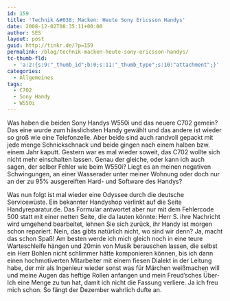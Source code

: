 ```yaml
---
id: 159
title: 'Technik &#038; Macken: Heute Sony Ericsson Handys'
date: 2008-12-02T08:35:11+00:00
author: SES
layout: post
guid: http://tinkr.de/?p=159
permalink: /blog/technik-macken-heute-sony-ericsson-handys/
tc-thumb-fld:
  - 'a:2:{s:9:"_thumb_id";b:0;s:11:"_thumb_type";s:10:"attachment";}'
categories:
  - Allgemeines
tags:
  - C702
  - Sony Handy
  - W550i
---
```

Was haben die beiden Sony Handys W550i und das neuere C702 gemein? Das eine wurde zum hässlichsten Handy gewählt und das andere ist wieder so groß wie eine Telefonzelle. Aber beide sind auch randvoll gepackt mit jede menge Schnickschnack und beide gingen nach einem halben bzw. einem Jahr kaputt.
Gestern war es mal wieder soweit, das C702 wollte sich nicht mehr einschalten lassen. Genau der gleiche, oder kann ich auch sagen, der selber Fehler wie beim W550i?
Liegt es an meinen negativen Schwingungen, an einer Wasserader unter meiner Wohnung oder doch nur an der zu 95% ausgereiften Hard- und Software des Handys?

Was nun folgt ist mal wieder eine Odyssee durch die deutsche Servicewüste. Ein bekannter Handyshop verlinkt auf die Seite Handyreparatur.de. Das Formular antwortet aber nur mit dem Fehlercode 500 statt mit einer netten Seite, die da lauten könnte: Herr S. ihre Nachricht wird umgehend bearbeitet, lehnen Sie sich zurück, ihr Handy ist morgen schon repariert. Nein, das gibts natürlich nicht, wo sind wir denn?
Ja, macht das schon Spaß! Am besten werde ich mich gleich noch in eine teure Warteschleife hängen und 20min von Musik berauschen lassen, die selbst ein Herr Bohlen nicht schlimmer hätte komponieren können, bis ich dann einen hochmotiverten Mitarbeiter mit einem fiesen Dialekt in der Leitung habe, der mir als Ingenieur wieder sonst was für Märchen weißmachen will und meine Augen das heftige Rollen anfangen und mein Freud&#8217;sches Über-Ich eine Menge zu tun hat, damit ich nicht die Fassung verliere. Ja ich freu mich schon. So fängt der Dezember wahrlich dufte an.
